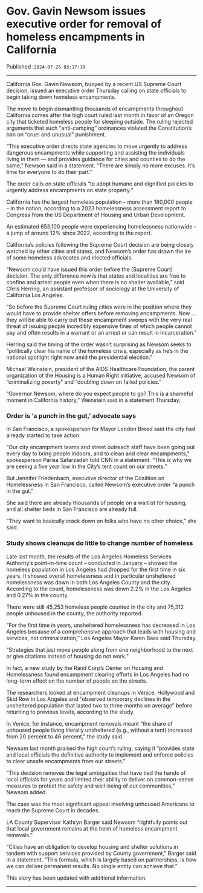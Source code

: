 # Gov. Gavin Newsom issues executive order for removal of homeless encampments in California

Published :`2024-07-26 03:17:39`

---

California Gov. Gavin Newsom, buoyed by a recent US Supreme Court decision, issued an executive order Thursday calling on state officials to begin taking down homeless encampments.

The move to begin dismantling thousands of encampments throughout California comes after the high court ruled last month in favor of an Oregon city that ticketed homeless people for sleeping outside. The ruling rejected arguments that such “anti-camping” ordinances violated the Constitution’s ban on “cruel and unusual” punishment.

“This executive order directs state agencies to move urgently to address dangerous encampments while supporting and assisting the individuals living in them — and provides guidance for cities and counties to do the same,” Newson said in a statement. “There are simply no more excuses. It’s time for everyone to do their part.”

The order calls on state officials “to adopt humane and dignified policies to urgently address encampments on state property.”

California has the largest homeless population – more than 180,000 people – in the nation, according to a 2023 homelessness assessment report to Congress from the US Department of Housing and Urban Development.

An estimated 653,100 people were experiencing homelessness nationwide – a jump of around 12% since 2022, according to the report.

California’s policies following the Supreme Court decision are being closely watched by other cities and states, and Newsom’s order has drawn the ire of some homeless advocates and elected officials.

“Newsom could have issued this order before the (Supreme Court) decision. The only difference now is that states and localities are free to confine and arrest people even when there is no shelter available,” said Chris Herring, an assistant professor of sociology at the University of California Los Angeles.

“So before the Supreme Court ruling cities were in the position where they would have to provide shelter offers before removing encampments. Now … they will be able to carry out these encampment sweeps with the very real threat of issuing people incredibly expensive fines of which people cannot pay and often results in a warrant or an arrest or can result in incarceration.”

Herring said the timing of the order wasn’t surprising as Newsom seeks to “politically clear his name of the homeless crisis, especially as he’s in the national spotlight right now amid the presidential election.”

Michael Weinstein, president of the AIDS Healthcare Foundation, the parent organization of the Housing is a Human Right initiative, accused Newsom of “criminalizing poverty” and “doubling down on failed policies.”

“Governor Newsom, where do you expect people to go? This is a shameful moment in California history,” Weinstein said in a statement Thursday.

### Order is ‘a punch in the gut,’ advocate says

In San Francisco, a spokesperson for Mayor London Breed said the city had already started to take action.

“Our city encampment teams and street outreach staff have been going out every day to bring people indoors, and to clean and clear encampments,” spokesperson Parisa Safarzadeh told CNN in a statement. “This is why we are seeing a five year low in the City’s tent count on our streets.”

But Jennifer Friedenbach, executive director of the Coalition on Homelessness in San Francisco, called Newsom’s executive order “a punch in the gut.”

She said there are already thousands of people on a waitlist for housing, and all shelter beds in San Francisco are already full.

“They want to basically crack down on folks who have no other choice,” she said.

### Study shows cleanups do little to change number of homeless

Late last month, the results of the Los Angeles Homeless Services Authority’s point-in-time count – conducted in January – showed the homeless population in Los Angeles had dropped for the first time in six years. It showed overall homelessness and in particular unsheltered homelessness was down in both Los Angeles County and the city. According to the count, homelessness was down 2.2% in the Los Angeles and 0.27% in the county.

There were still 45,253 homeless people counted in the city and 75,312 people unhoused in the county, the authority reported.

“For the first time in years, unsheltered homelessness has decreased in Los Angeles because of a comprehensive approach that leads with housing and services, not criminalization,” Los Angeles Mayor Karen Bass said Thursday.

“Strategies that just move people along from one neighborhood to the next or give citations instead of housing do not work.”

In fact, a new study by the Rand Corp’s Center on Housing and Homelessness found encampment clearing efforts in Los Angeles had no long-term effect on the number of people on the streets.

The researchers looked at encampment cleanups in Venice, Hollywood and Skid Row in Los Angeles and “observed temporary declines in the unsheltered population that lasted two to three months on average” before returning to previous levels, according to the study.

In Venice, for instance, encampment removals meant “the share of unhoused people living literally unsheltered (e.g., without a tent) increased from 20 percent to 46 percent,” the study said.

Newsom last month praised the high court’s ruling, saying it “provides state and local officials the definitive authority to implement and enforce policies to clear unsafe encampments from our streets.”

“This decision removes the legal ambiguities that have tied the hands of local officials for years and limited their ability to deliver on common-sense measures to protect the safety and well-being of our communities,” Newsom added.

The case was the most significant appeal involving unhoused Americans to reach the Supreme Court in decades.

LA County Supervisor Kathryn Barger said Newsom “rightfully points out that local government remains at the helm of homeless encampment removals.”

“Cities have an obligation to develop housing and shelter solutions in tandem with support services provided by County government,” Barger said in a statement. “This formula, which is largely based on partnerships, is how we can deliver permanent results. No single entity can achieve that.”

This story has been updated with additional information.

---

